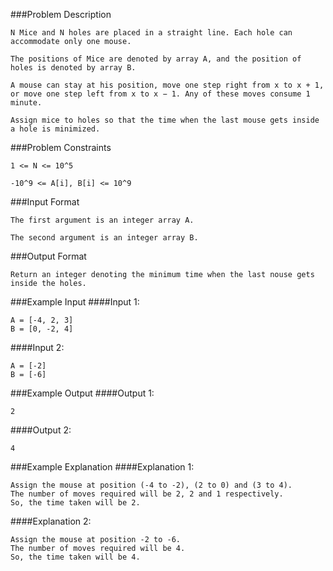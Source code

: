 ###Problem Description
```
N Mice and N holes are placed in a straight line. Each hole can accommodate only one mouse.

The positions of Mice are denoted by array A, and the position of holes is denoted by array B.

A mouse can stay at his position, move one step right from x to x + 1, or move one step left from x to x − 1. Any of these moves consume 1 minute.

Assign mice to holes so that the time when the last mouse gets inside a hole is minimized.
```


###Problem Constraints
```
1 <= N <= 10^5

-10^9 <= A[i], B[i] <= 10^9
```


###Input Format
```
The first argument is an integer array A.

The second argument is an integer array B.
```


###Output Format
```
Return an integer denoting the minimum time when the last nouse gets inside the holes.
```


###Example Input
####Input 1:

```
A = [-4, 2, 3]
B = [0, -2, 4]
```
####Input 2:

```
A = [-2]
B = [-6]
```

###Example Output
####Output 1:

```
2
```
####Output 2:

```
4
```


###Example Explanation
####Explanation 1:

```
Assign the mouse at position (-4 to -2), (2 to 0) and (3 to 4).
The number of moves required will be 2, 2 and 1 respectively.
So, the time taken will be 2.
```
####Explanation 2:

```
Assign the mouse at position -2 to -6.
The number of moves required will be 4.
So, the time taken will be 4.
```